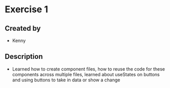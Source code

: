 # Exercise 1
## Created by
- Kenny
## Description
- Learned how to create component files, how to reuse the code for these components across multiple files, learned about useStates on buttons and using buttons to take in data or show a change 